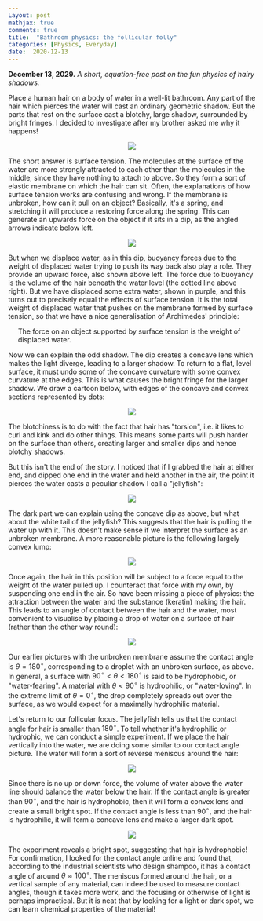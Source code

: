 ```yaml
---
Layout: post
mathjax: true
comments: true
title:  "Bathroom physics: the follicular folly"
categories: [Physics, Everyday]
date:  2020-12-13
---
```


**December 13, 2029.** *A short, equation-free post on the fun physics
  of hairy shadows.*

Place a human hair on a body of water in a well-lit bathroom.
Any part of the hair which pierces the water will cast an ordinary geometric shadow.
But the parts that rest on the surface cast a blotchy, large shadow, surrounded by bright fringes.
I decided to investigate after my brother asked me why it happens!

<figure>
    <div style="text-align:center"><img src
    ="/images/posts/hair1.png"/>
	</div>
	</figure>

The short answer is surface tension.
The molecules at the surface of the water are more strongly attracted
to each other than the molecules in the middle, since they have
nothing to attach to above.
So they form a sort of elastic membrane on which the hair can sit.
Often, the explanations of how surface tension works are confusing
and wrong.
If the membrane is unbroken, how can it pull on an object?
Basically, it's a spring, and stretching it will produce a restoring
force along the spring.
This can generate an upwards force on the object if it sits in a dip,
as the angled arrows indicate below left.

<figure>
    <div style="text-align:center"><img src
    ="/images/posts/hair2.png"/>
	</div>
	</figure>

But when we displace water, as in this dip, buoyancy forces due to the
weight of displaced water trying to push its way back also play a
role.
They provide an upward force, also shown above left.
The force due to buoyancy is the volume of the hair beneath the water
level (the dotted line above right).
But we have displaced some extra water, shown in purple, and this
turns out to precisely equal the effects of surface tension.
It is the total weight of displaced water that pushes on the membrane
formed by surface tension, so that we have a nice generalisation of
Archimedes' principle:

<span style="padding-left: 20px; display:block">
The force on an object supported by surface tension is the weight of displaced water.
</span>

Now we can explain the odd shadow.
The dip creates a concave lens which makes the light diverge, leading
to a larger shadow.
To return to a flat, level surface, it must undo some of the concave
curvature with some convex curvature at the edges.
This is what causes the bright fringe for the larger shadow.
We draw a cartoon below, with edges of the concave and convex sections
represented by dots:

<figure>
    <div style="text-align:center"><img src
    ="/images/posts/hair3.png"/>
	</div>
	</figure>

The blotchiness is to do with the fact that hair has "torsion",
i.e. it likes to curl and kink and do other things. This means some
parts will push harder on the surface than others, creating larger and
smaller dips and hence blotchy shadows.

But this isn't the end of the story. I noticed that if I grabbed the
hair at either end, and dipped one end in the water and held another
in the air, the point it pierces the water casts a peculiar shadow I
call a "jellyfish":

<figure>
    <div style="text-align:center"><img src
    ="/images/posts/hair4.png"/>
	</div>
	</figure>

The dark part we can explain using the concave dip as above, but what
about the white tail of the jellyfish?
This suggests that the hair is pulling the water up with it.
This doesn't make sense if we interpret the surface as an unbroken
membrane.
A more reasonable picture is the following largely convex lump:

<figure>
    <div style="text-align:center"><img src
    ="/images/posts/hair5.png"/>
	</div>
	</figure>

Once again, the hair in this position will be subject to a force equal
to the weight of the water pulled up. I counteract that force with my
own, by suspending one end in the air.
So have been missing a piece of physics: the attraction between the
water and the substance (keratin) making the hair.
This leads to an angle of contact between the hair and the water, most
convenient to visualise by placing a drop of water on a surface of
hair (rather than the other way round):

<figure>
    <div style="text-align:center"><img src
    ="/images/posts/hair6.png"/>
	</div>
	</figure>

Our earlier pictures with the unbroken membrane assume the contact
angle is $\theta = 180^\circ$, corresponding to a droplet with an
unbroken surface, as above.
In general, a surface with $90^\circ < \theta < 180^\circ$ is said to
be hydrophobic, or "water-fearing".
A material with $\theta < 90^\circ$ is hydrophilic, or "water-loving".
In the extreme limit of $\theta = 0^\circ$, the drop completely
spreads out over the surface, as we would expect for a maximally
hydrophilic material.

Let's return to our follicular focus.
The jellyfish tells us that the contact angle for hair is smaller than
$180^\circ$.
To tell whether it's hydrophilic or hydrophic, we can conduct a simple
experiment.
If we place the hair vertically into the water, we are doing some
similar to our contact angle picture.
The water will form a sort of reverse meniscus around the hair:

<figure>
    <div style="text-align:center"><img src
    ="/images/posts/hair7.png"/>
	</div>
	</figure>

Since there is no up or down force, the volume of water above the
water line should balance the water below the hair.
If the contact angle is greater than $90^\circ$, and the hair is
hydrophobic, then it will form a convex lens and create a small bright spot.
If the contact angle is less than $90^\circ$, and the hair is
hydrophilic, it will form a concave lens and make a larger dark spot.

<figure>
    <div style="text-align:center"><img src
    ="/images/posts/hair8.png"/>
	</div>
	</figure>

The experiment reveals a bright spot, suggesting that hair is
hydrophobic! For confirmation, I looked for the contact angle online
and found that, according to the industrial scientists who design
shampoo, it has a contact angle of around $\theta \approx 100^\circ$.
The meniscus formed around the hair, or a vertical sample of any
material, can indeed be used to measure contact angles, though it
takes more work, and the focusing or otherwise of light is perhaps
impractical.
But it is neat that by looking for a light or dark spot, we can learn
chemical properties of the material!
